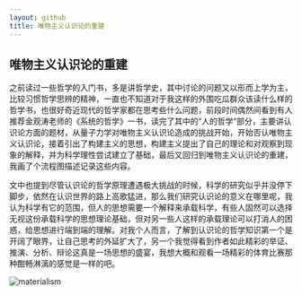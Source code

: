 ```yaml
---
layout: github
title: 唯物主义认识论的重建
---
```




## 唯物主义认识论的重建

之前读过一些哲学的入门书，多是讲哲学史，其中讨论的问题又以形而上学为主，比较习惯哲学思辨的精神，一直也不知道对于我这样的外围吃瓜群众该读什么样的哲学书，也很好奇近现代的哲学家都在思考些什么问题，前段时间偶然间看到有人推荐金观涛老师的《系统的哲学》一书，读完了其中的“人的哲学”部分，主要讲认识论方面的题材，从量子力学对唯物主义认识论造成的挑战开始，开始否认唯物主义认识论，接着引出了构建主义的思想，构建主义提出了自己的理论和对观察到现象的解释，并为科学理性尝试建立了基础，最后又回归到唯物主义认识论的重建，我画了个流程图描述记录这些内容。

文中也提到尽管认识论的哲学原理遭遇极大挑战的时候，科学的研究似乎并没停下脚步，依然在认识世界的路上高歌猛进，那么我们研究认识论的意义在哪里呢，我认为科学有它的范围，但人的思想需要一个解释来承载科学，有些人固然可以选择无视这份承载科学的思想理论基础，但对另一些人这样的承载理论可以打消人的困惑，给思想进行端到端的理解。对我个人而言，了解到认识论的哲学知识第一个是开阔了眼界，让自己思考的外延扩大了，另一个我觉得看到作者如此精彩的举证、推演、分析、辩论这真是一场思想的盛宴，我想大概和观看一场精彩的体育比赛那种酣畅淋漓的感觉是一样的吧。

![materialism](http://processon.com/chart_image/5ce1655ce4b0f34230d35335.png)



